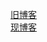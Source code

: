 
   [ 旧博客 ]( https://www.cnblogs.com/shaoting/ )    <br/>
   [ 现博客 ]( https://zhoushaoting.com/ )    <br/>
